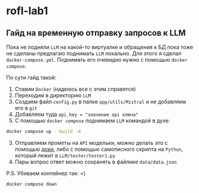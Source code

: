 # rofl-lab1

## Гайд на временную отправку запросов к LLM

Пока не подняли `LLM` на какой-то виртуалке и обращения к БД пока тоже не сделаны
предлагаю поднимать `LLM` локально. Для этого я сделал `docker-compose.yml`. Поднимать его
очевидно нужно с помощью `docker compose`.

По сути гайд такой:
1) Ставим `Docker` (надеюсь все с этим справятся)
2) Переходим в директорию `LLM`
2) Создаем файл `config.py` в папке `app/utils/Mistral` и не добавляем его в `git`
3) Добавляем туда `api_key = "значение api ключа"`
4) С помощью `docker compose` поднимаем `LLM` командой в духе:
```bash
docker compose up --build -d
```

3) Отправляем промпты на `API` модельки, можно делать это с помощью [доки](http://localhost:8100/docs
), либо с помощью самописного
скрипта на `Python`, который лежит в `LLM/tester/tester1.py`
4) Пары вопрос ответ можно сохранять в файлике `data/data.json`

P.S. Убиваем контейнер так: =)
```bash
docker compose down
```